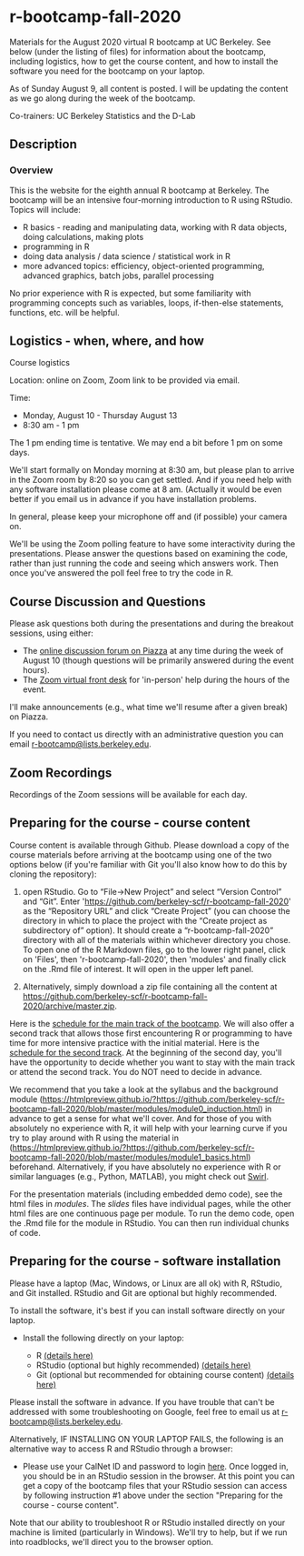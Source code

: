 # r-bootcamp-fall-2020

Materials for the August 2020 virtual R bootcamp at UC Berkeley. See below (under the listing of files) for information about the bootcamp, including logistics, how to get the course content, and how to install the software you need for the bootcamp on your laptop.

As of Sunday August 9, all content is posted. I will be updating the content as we go along during the week of the bootcamp. 

Co-trainers: UC Berkeley Statistics and the D-Lab

## Description

### Overview

This is the website for the eighth annual R bootcamp at Berkeley. The bootcamp will be an intensive four-morning introduction to R using RStudio. Topics will include:

 * R basics - reading and manipulating data, working with R data objects, doing calculations, making plots
 * programming in R
 * doing data analysis / data science / statistical work in R
 * more advanced topics: efficiency, object-oriented programming, advanced graphics, batch jobs, parallel processing

No prior experience with R is expected, but some familiarity with programming concepts such as variables, loops, if-then-else statements, functions, etc. will be helpful.

## Logistics - when, where, and how

Course logistics

Location: online on Zoom, Zoom link to be provided via email.

Time: 
  - Monday, August 10 - Thursday August 13
  - 8:30 am - 1 pm

The 1 pm ending time is tentative. We may end a bit before 1 pm on some days.

We'll start formally on Monday morning at 8:30 am, but please plan to arrive in the Zoom room by 8:20 so you can  get settled. And if you need help with any software installation please come at 8 am. (Actually it would be even better if you email us in advance if you have installation problems.

In general, please keep your microphone off and (if possible) your camera on.

We'll be using the Zoom polling feature to have some interactivity during the presentations. Please answer the questions based on examining the code, rather than just running the code and seeing which answers work. Then once you've answered the poll feel free to try the code in R.

## Course Discussion and Questions

Please ask questions both during the presentations and during the breakout sessions, using either:

- The [online discussion forum on Piazza](https://piazza.com/berkeley/fall2020/rbootcampfall2020) at any time during the week of August 10 (though questions will be primarily answered during the event hours).
- The [Zoom virtual front desk](https://dlab.berkeley.edu/frontdesk) for 'in-person' help during the hours of the event.

I'll make announcements (e.g., what time we'll resume after a given break) on Piazza.

If you need to contact us directly with an administrative question you can email r-bootcamp@lists.berkeley.edu.

## Zoom Recordings

Recordings of the Zoom sessions will be available for each day. 

## Preparing for the course - course content

Course content is available through Github. Please download a copy of the course materials before arriving at the bootcamp using one of the two options below (if you're familiar with Git you'll also know how to do this by cloning the repository):

  1) open RStudio. Go to “File→New Project” and select “Version Control” and “Git”. Enter 'https://github.com/berkeley-scf/r-bootcamp-fall-2020' as the “Repository URL” and click “Create Project” (you can choose the directory in which to place the project with the “Create project as subdirectory of” option). It should create a “r-bootcamp-fall-2020” directory with all of the materials within whichever directory you chose. To open one of the R Markdown files, go to the lower right panel, click on 'Files', then 'r-bootcamp-fall-2020', then 'modules' and finally click on the .Rmd file of interest. It will open in the upper left panel.

  2) Alternatively, simply download a zip file containing all the content at https://github.com/berkeley-scf/r-bootcamp-fall-2020/archive/master.zip.

Here is the [schedule for the main track of the bootcamp](https://github.com/berkeley-scf/r-bootcamp-fall-2020/blob/master/schedule/schedule.pdf). We will also offer a second track that allows those first encountering R or programming to have time for more intensive practice with the initial material. Here is the [schedule for the second track](https://github.com/berkeley-scf/r-bootcamp-fall-2020/blob/master/schedule/schedule-track2.pdf). At the beginning of the second day, you'll have the opportunity to decide whether you want to stay with the main track or attend the second track. You do NOT need to decide in advance.

We recommend that you take a look at the syllabus and the background module (https://htmlpreview.github.io/?https://github.com/berkeley-scf/r-bootcamp-fall-2020/blob/master/modules/module0_induction.html) in advance to get a sense for what we'll cover. And for those of you with absolutely no experience with R, it will help with your learning curve if you try to play around with R using the material in (https://htmlpreview.github.io/?https://github.com/berkeley-scf/r-bootcamp-fall-2020/blob/master/modules/module1_basics.html) beforehand.
Alternatively, if you have absolutely no experience with R or similar languages (e.g., Python, MATLAB), you might check out [Swirl](https://swirlstats.com).

For the presentation materials (including embedded demo code), see the html files in *modules*. The *_slides_* files have individual pages, while the other html files are one continuous page per module. To run the demo code, open the .Rmd file for the module in RStudio. You can then run individual chunks of code.

## Preparing for the course - software installation
Please have a laptop (Mac, Windows, or Linux are all ok) with R, RStudio, and Git installed. RStudio and Git are optional but highly recommended. 

To install the software, it's best if you can install software directly on your laptop.

  - Install the following directly on your laptop:
  
      - R [(details here)](https://htmlpreview.github.io/?https://github.com/berkeley-scf/r-bootcamp-fall-2020/blob/master/install/RandRStudioInstall.html)
      - RStudio (optional but highly recommended) [(details here)](https://htmlpreview.github.io/?https://github.com/berkeley-scf/r-bootcamp-fall-2020/blob/master/install/RandRStudioInstall.html)
      - Git (optional but recommended for obtaining course content) [(details here)](https://htmlpreview.github.io/?https://github.com/berkeley-scf/r-bootcamp-fall-2020/blob/master/install/gitInstall.html)

Please install the software in advance. If you have trouble that can't be addressed with some troubleshooting on Google, feel free to email us at r-bootcamp@lists.berkeley.edu.

Alternatively, IF INSTALLING ON YOUR LAPTOP FAILS, the following is an alternative way to access R and RStudio through a browser:

  - Please use your CalNet ID and password to login [here](https://r.datahub.berkeley.edu). Once logged in, you should be in an RStudio session in the browser. At this point you can get a copy of the bootcamp files that your RStudio session can access by following instruction #1 above under the section "Preparing for the course - course content".

Note that our ability to troubleshoot R or RStudio installed directly on your machine is limited (particularly in Windows). We'll try to help, but if we run into roadblocks, we'll direct you to the browser option.


